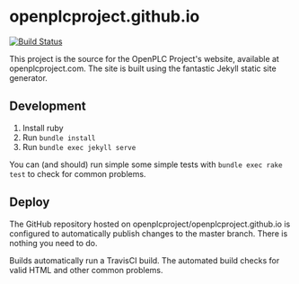 # openplcproject.github.io

[![Build Status](https://travis-ci.com/openplcproject/openplcproject.github.io.svg?branch=master)](https://travis-ci.com/openplcproject/openplcproject.github.io)

This project is the source for the OpenPLC Project's website, available
at openplcproject.com. The site is built using the fantastic Jekyll static
site generator.

## Development

1. Install ruby
1. Run `bundle install`
1. Run `bundle exec jekyll serve`

You can (and should) run simple some simple tests with `bundle exec rake test`
to check for common problems.

## Deploy

The GitHub repository hosted on openplcproject/openplcproject.github.io is configured
to automatically publish changes to the master branch. There is nothing you
need to do.

Builds automatically run a TravisCI build. The automated build checks for valid HTML
and other common problems.
